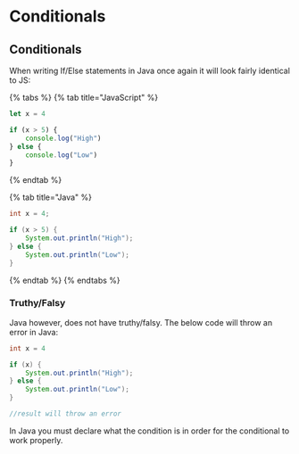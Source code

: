 # Conditionals

## Conditionals

When writing If/Else statements in Java once again it will look fairly identical to JS:

{% tabs %}
{% tab title="JavaScript" %}
```javascript
let x = 4

if (x > 5) {
    console.log("High")
} else {
    console.log("Low")
}
```
{% endtab %}

{% tab title="Java" %}
```java
int x = 4;

if (x > 5) {
    System.out.println("High");
} else {
    System.out.println("Low");
}
```
{% endtab %}
{% endtabs %}

### Truthy/Falsy

Java however, does not have truthy/falsy. The below code will throw an error in Java:

```java
int x = 4

if (x) {
    System.out.println("High");
} else {
    System.out.println("Low");
}

//result will throw an error
```

In Java you must declare what the condition is in order for the conditional to work properly.

